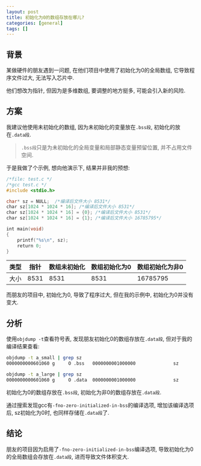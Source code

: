 ```yaml
---
layout: post
title: 初始化为0的数组存放在哪儿?
categories: [general]
tags: []
---
```


## 背景

某做硬件的朋友遇到一问题, 在他们项目中使用了初始化为0的全局数组, 它导致程序文件过大, 无法写入芯片中.

他们想改为指针, 但因为是多维数组, 要调整的地方挺多, 可能会引入新的风险.

## 方案

我建议他使用未初始化的数组, 因为未初始化的变量放在`.bss段`, 初始化的放在`.data段`. 

> `.bss段`只是为未初始化的全局变量和局部静态变量预留位置, 并不占用文件空间.

于是我做了个示例, 想向他演示下, 结果并非我的预想:

```c
/*file: test.c */
/*gcc test.c */
#include <stdio.h>

char* sz = NULL;  /*编译后文件大小 8531*/
char sz[1024 * 1024 * 16]; /*编译后文件大小 8531*/
char sz[1024 * 1024 * 16] = {0}; /*编译后文件大小 8531*/
char sz[1024 * 1024 * 16] = {1}; /*编译后文件大小 16785795*/ 

int main(void)
{
    printf("%s\n", sz); 
    return 0;
}
```

|类型 | 指针 | 数组未初始化 | 数组初始化为0 | 数组初始化为非0|
|--   | --  | --          | --           | --           |
|大小 | 8531 | 8531       | 8531         | 16785795|

而朋友的项目中, 初始化为0, 导致了程序过大, 但在我的示例中, 初始化为0并没有变大.

## 分析

使用`objdump -t`查看符号表, 发现朋友初始化0的数组存放在`.data段`, 但对于我的编译结果查看: 

```bash
objdump -t a_small | grep sz
0000000000601060 g     O .bss   0000000001000000              sz

objdump -t a_large | grep sz
0000000000601060 g     O .data  0000000001000000              sz
```

初始化为0的数组存放在`.bss段`, 初始化为非0的数组存放在`.data段`.

通过搜索发现gcc有`-fno-zero-initialized-in-bss`的编译选项, 增加该编译选项后, sz初始化为0时, 也同样存储在`.data段`了.

## 结论

朋友的项目因为启用了`-fno-zero-initialized-in-bss`编译选项, 导致初始化为0的全局数组会存放在`.data段`, 进而导致文件体积变大.
